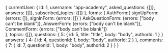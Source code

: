 {
  currentUser: {
    id: 1,
    username: "app-academy",
    asked_questions: {[]},
    answers: {[]},
    subscribed_topics: {[]}
  },
  forms: {
    AuthForm:{
      signUpForm: {errors: []},
      signInForm: {errors: []}
    }
    AskQuestionForm: {errors: ["body can't be blank"]},
    AnswerForm: {errors: ["body can't be blank"]},
    CommentForm: {errors: ["body can't be blank"]}    
  },
  topics: {[]},
  questions: {
    5: {
      id: 5,
      title: "title",
      body: "body",
      authorId: 1
    }
  }
  answers: {
    4: {
      id: 4,
      questionId: 1,
      body: "body",
      authorId: 2
    }
  },
  comments: {
    7: {
      id: 7,
      questionId: 1,
      body: "body",
      authorId: 2
    }
  }
}
